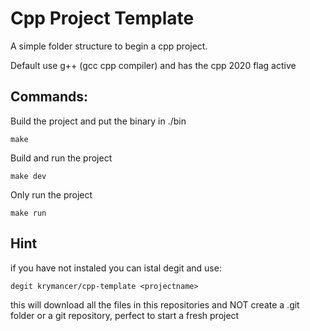 # Cpp Project Template
A simple folder structure to begin a cpp project.

Default use g++ (gcc cpp compiler) and has the cpp 2020 flag active

## Commands:

Build the project and put the binary in ./bin

    make

Build and run the project

    make dev

Only run the project 

    make run

## Hint
if you have not instaled you can istal degit and use:
    
    degit krymancer/cpp-template <projectname>

this will download all the files in this repositories and NOT create a .git folder or a git repository, perfect to start a fresh project    